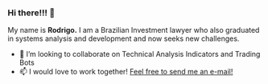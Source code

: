### Hi there!!! 👋 

My name is **Rodrigo.** I am a Brazilian Investment lawyer who also graduated in systems analysis and development and now seeks new challenges.

- 👯 I’m looking to collaborate on Technical Analysis Indicators and Trading Bots
- 📫 I would love to work together! [Feel free to send me an e-mail!](mailto:silveira.rodrigof@gmail.com)


<!--
**RodrigoKazuma/RodrigoKazuma** is a ✨ _special_ ✨ repository because its `README.md` (this file) appears on your GitHub profile.

Here are some ideas to get you started:

- 🔭 I’m currently working on ...
- 🌱 I’m currently learning ...

- 🤔 I’m looking for help with ...
- 💬 Ask me about ...

- 😄 Pronouns: ...
- ⚡ Fun fact: ...
-->
